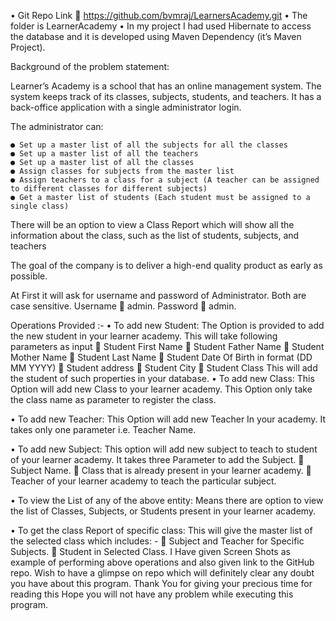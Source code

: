 •	Git Repo Link  https://github.com/bvmraj/LearnersAcademy.git
•	The folder is LearnerAcademy
•	In my project I had used Hibernate to access the database and it is developed using Maven Dependency (it’s Maven Project).

Background of the problem statement:

Learner’s Academy is a school that has an online management system. The system keeps track of its classes, subjects, students, and teachers. It has a back-office application with a single administrator login.

 

The administrator can:

	● Set up a master list of all the subjects for all the classes
	● Set up a master list of all the teachers
	● Set up a master list of all the classes
	● Assign classes for subjects from the master list
	● Assign teachers to a class for a subject (A teacher can be assigned to different classes for different subjects)
	● Get a master list of students (Each student must be assigned to a single class)
     

There will be an option to view a Class Report which will show all the information about the class, such as the list of students, subjects, and teachers
     
The goal of the company is to deliver a high-end quality product as early as possible. 

At First it will ask for username and password of Administrator. Both are case sensitive.
Username   admin.
Password    admin.

Operations Provided :-
•	To add new Student:
The Option is provided to add the new student in your learner academy. This will take following parameters as input
	Student First Name
	Student Father Name
	Student Mother Name
	Student Last Name
	Student Date Of Birth in format (DD  MM  YYYY)
	Student address
	Student City
	Student Class
This will add the student of such properties in your database.
•	To add new Class:
This Option will add new Class to your learner academy. This Option only take the 
class name as parameter to register the class.

•	To add new Teacher:
This Option will add new Teacher In your academy. It takes only one parameter i.e.
Teacher Name.


•	To add new Subject:
This option will add new subject to teach to student of your learner academy. It takes three Parameter to add the Subject.
   Subject Name.
	Class that is already present in your learner academy.
	Teacher of your learner academy to teach the particular subject.

•	To view the List of any of the above entity:
Means there are option to view the list of Classes, Subjects, or Students present in your learner academy.

•	To get the class Report of specific class:
This will give the master list of the selected class which includes: -
	Subject and Teacher for Specific Subjects.
	Student in Selected Class.
I Have given Screen Shots as example of performing above operations and also given link to the GitHub repo. Wish to have a glimpse on repo which will definitely clear any doubt you have about this program.
Thank You for giving your precious time for reading this Hope you will not have any problem while executing this program.






